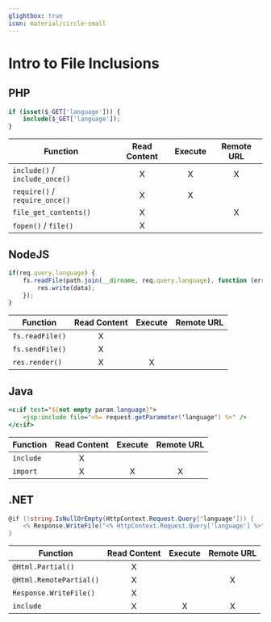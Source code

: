 ```yaml
---
glightbox: true
icon: material/circle-small
---
```


# Intro to File Inclusions

## PHP

```php
if (isset($_GET['language'])) {
    include($_GET['language']);
}
```

| Function | Read Content | Execute | Remote URL |
|---|:---:|:---:|:---:|
| `include()` / `include_once()` | X | X | X |
| `require()` / `require_once()` | X | X ||
| `file_get_contents()` | X || X |
| `fopen()` / `file()` | X |||

## NodeJS

```javascript
if(req.query.language) {
    fs.readFile(path.join(__dirname, req.query.language), function (err, data) {
        res.write(data);
    });
}
```

| Function | Read Content | Execute | Remote URL |
|---|:---:|:---:|:---:|
| `fs.readFile()` | X |||
| `fs.sendFile()` | X |||
| `res.render()` | X | X ||

## Java

```jsp
<c:if test="${not empty param.language}">
    <jsp:include file="<%= request.getParameter('language') %>" />
</c:if>
```

| Function | Read Content | Execute | Remote URL |
|---|:---:|:---:|:---:|
| `include` | X |||
| `import` | X | X | X |

## .NET

```cs
@if (!string.IsNullOrEmpty(HttpContext.Request.Query['language'])) {
    <% Response.WriteFile("<% HttpContext.Request.Query['language'] %>"); %>
}
```

| Function | Read Content | Execute | Remote URL |
|---|:---:|:---:|:---:|
| `@Html.Partial()` | X |||
| `@Html.RemotePartial()` | X || X |
| `Response.WriteFile()` | X |||
| `include` | X | X | X |
